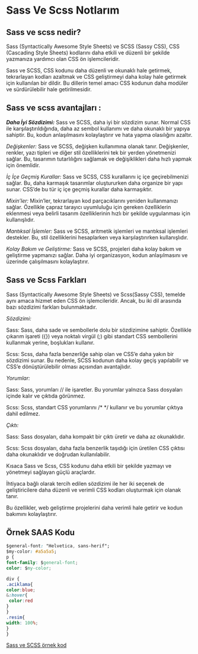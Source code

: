 # Sass Ve Scss Notlarım

## Sass ve scss nedir?

Sass (Syntactically Awesome Style Sheets) ve SCSS (Sassy CSS), CSS (Cascading Style Sheets) kodlarını daha etkili ve düzenli bir şekilde yazmanıza yardımcı olan CSS ön işlemcileridir.

Sass ve SCSS, CSS kodunu daha düzenli ve okunaklı hale getirmek, tekrarlayan kodları azaltmak ve CSS geliştirmeyi daha kolay hale getirmek için kullanılan bir dildir. Bu dillerin temel amacı CSS kodunun daha modüler ve sürdürülebilir hale getirilmesidir.

## Sass ve scss avantajları :

**_Daha İyi Sözdizimi:_** Sass ve SCSS, daha iyi bir sözdizim sunar. Normal CSS ile karşılaştırıldığında, daha az sembol kullanımı ve daha okunaklı bir yapıya sahiptir. Bu, kodun anlaşılmasını kolaylaştırır ve hata yapma olasılığını azaltır.

_Değişkenler:_ Sass ve SCSS, değişken kullanımına olanak tanır. Değişkenler, renkler, yazı tipleri ve diğer stil özelliklerini tek bir yerden yönetmenizi sağlar. Bu, tasarımın tutarlılığını sağlamak ve değişiklikleri daha hızlı yapmak için önemlidir.

_İç İçe Geçmiş Kurallar:_ Sass ve SCSS, CSS kurallarını iç içe geçirebilmenizi sağlar. Bu, daha karmaşık tasarımlar oluştururken daha organize bir yapı sunar. CSS’de bu tür iç içe geçmiş kurallar daha karmaşıktır.

_Mixin’ler:_ Mixin’ler, tekrarlayan kod parçacıklarını yeniden kullanmanızı sağlar. Özellikle çapraz tarayıcı uyumluluğu için gereken özelliklerin eklenmesi veya belirli tasarım özelliklerinin hızlı bir şekilde uygulanması için kullanışlıdır.

_Mantıksal İşlemler:_ Sass ve SCSS, aritmetik işlemleri ve mantıksal işlemleri destekler. Bu, stil özelliklerini hesaplarken veya karşılaştırırken kullanışlıdır.

_Kolay Bakım ve Geliştirme:_ Sass ve SCSS, projeleri daha kolay bakım ve geliştirme yapmanızı sağlar. Daha iyi organizasyon, kodun anlaşılmasını ve üzerinde çalışılmasını kolaylaştırır.

## Sass ve Scss Farkları

Sass (Syntactically Awesome Style Sheets) ve Scss(Sassy CSS), temelde aynı amaca hizmet eden CSS ön işlemcileridir. Ancak, bu iki dil arasında bazı sözdizimi farkları bulunmaktadır.


_Sözdizimi:_

Sass: Sass, daha sade ve sembollerle dolu bir sözdizimine sahiptir. Özellikle çıkarım işareti ({}) veya noktalı virgül (;) gibi standart CSS sembollerini kullanmak yerine, boşlukları kullanır.

Scss: Scss, daha fazla benzerliğe sahip olan ve CSS’e daha yakın bir sözdizimi sunar. Bu nedenle, SCSS kodunun daha kolay geçiş yapılabilir ve CSS’e dönüştürülebilir olması açısından avantajlıdır.

 _Yorumlar:_

Sass: Sass, yorumları // ile işaretler. Bu yorumlar yalnızca Sass dosyaları içinde kalır ve çıktıda görünmez.

Scss: Scss, standart CSS yorumlarını /\* \*/ kullanır ve bu yorumlar çıktıya dahil edilmez.

 _Çıktı:_

Sass: Sass dosyaları, daha kompakt bir çıktı üretir ve daha az okunaklıdır.

Scss: Scss dosyaları, daha fazla benzerlik taşıdığı için üretilen CSS çıktısı daha okunaklıdır ve doğrudan kullanılabilir.

Kısaca Sass ve Scss, CSS kodunu daha etkili bir şekilde yazmayı ve yönetmeyi sağlayan güçlü araçlardır.

İhtiyaca bağlı olarak tercih edilen sözdizimi ile her iki seçenek de geliştiricilere daha düzenli ve verimli CSS kodları oluşturmak için olanak tanır.

Bu özellikler, web geliştirme projelerini daha verimli hale getirir ve kodun bakımını kolaylaştırır.

## Örnek SAAS Kodu

  ```css
$general-font: "Helvetica, sans-herif";
$my-color: #a5a5a5;
p {
font-family: $general-font;
color: $my-color;

div {
.aciklama{
  color:blue;
  &:hover{
   color:red
  }
 }
 .resim{
  width: 100%;
 }   
}
 ```

[Sass ve SCSS örnek kod](  https://devhints.io/sass)
